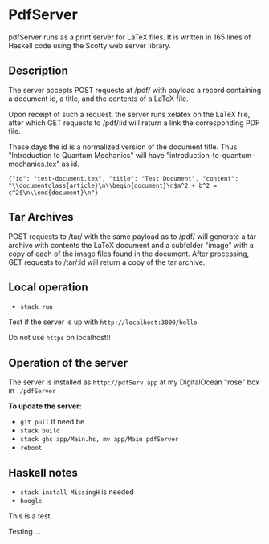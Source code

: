 # PdfServer

pdfServer runs  as a print server for LaTeX files.
It is written in 165 lines of Haskell code using
the Scotty web server library.

## Description

The server accepts POST requests at /pdf/ with payload 
a record containing a document id, a title, and the 
contents of a LaTeX file.

Upon receipt of such a request, the server runs
xelatex on the LaTeX file, after which
GET requests to /pdf/:id will return 
a link the corresponding PDF file.

These days the id is a normalized version of the 
document title.  Thus "Introduction to Quantum Mechanics"
will have "introduction-to-quantum-mechanics.tex" 
as id.


```
{"id": "test-document.tex", "title": "Test Document", "content": "\\documentclass{article}\n\\begin{document}\n$a^2 + b^2 = c^2$\n\\end{document}\n"}
```

## Tar Archives

POST requests to /tar/ with the same payload as to /pdf/
will generate a tar archive with contents the LaTeX document
and a subfolder "image" with a copy of each of the
image files found in the document. After processing,
GET requests to /tar/:id will return a copy of the 
tar archive.  

## Local operation

- `stack run`

Test if the server is up with `http://localhost:3000/hello`

Do not use `https` on localhost!!


## Operation of the server

The server is installed as `http://pdfServ.app` at
my DigitalOcean "rose" box in `./pdfServer`

**To update the server:**

- `git pull` if need be
- `stack build`
- `stack ghc app/Main.hs, mv app/Main pdfServer`
- `reboot`

## Haskell notes
 
- `stack install MissingH` is needed
- `hoogle`


This is a test.



Testing ...
